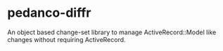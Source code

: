 # pedanco-diffr
An object based change-set library to manage ActiveRecord::Model like changes without requiring ActiveRecord.

